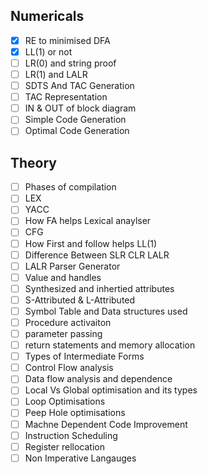 ## Numericals 
- [x] RE to minimised DFA
- [x] LL(1) or not
- [ ] LR(0) and string proof
- [ ] LR(1) and LALR
- [ ] SDTS And TAC Generation
- [ ] TAC Representation
- [ ] IN & OUT of block diagram
- [ ] Simple Code Generation
- [ ] Optimal Code Generation

## Theory
- [ ] Phases of compilation
- [ ] LEX
- [ ] YACC
- [ ] How FA helps Lexical anaylser
- [ ] CFG
- [ ] How First and follow helps LL(1)
- [ ] Difference Between SLR CLR LALR
- [ ] LALR Parser Generator
- [ ] Value and handles
- [ ] Synthesized and inhertied attributes
- [ ] S-Attributed & L-Attributed
- [ ] Symbol Table and Data structures used
- [ ] Procedure activaiton
- [ ] parameter passing
- [ ] return statements and memory allocation
- [ ] Types of Intermediate Forms
- [ ] Control Flow analysis
- [ ] Data flow analysis and dependence
- [ ] Local Vs Global optimisation and its types
- [ ] Loop Optimisations
- [ ] Peep Hole optimisations
- [ ] Machne Dependent Code Improvement
- [ ] Instruction Scheduling
- [ ] Register rellocation
- [ ] Non Imperative Langauges
